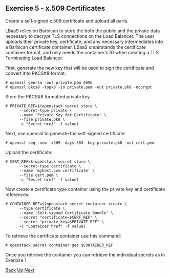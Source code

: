 ## Exercise 5 - x.509 Certificates
Create a self-signed x.509 certificate and upload all parts.

LBaaS relies on Barbican to store the both the public and the private data necessary to decrypt TLS connections on the Load Balancer. The user uploads their private key, certificate, and any necessary intermediates into a Barbican certificate container. LBaaS understands the certificate container format, and only needs the container's ID when creating a TLS Terminating Load Balancer.

First, generate the new key that will be used to sign the certificate and convert it to PKCS#8 format:

    # openssl genrsa -out private.pem 4096
    # openssl pkcs8 -topk8 -in private.pem -out private.pk8 -nocrypt

Store the PKCS#8 formatted private key.

    # PRIVATE_REF=$(openstack secret store \
          --secret-type private \
          --name 'Private Key for Certificate' \
          --file private.pk8 \
          -c "Secret href" -f value)

Next, use openssl to generate the self-signed certificate:

    # openssl req -new -x509 -days 365 -key private.pk8 -out cert.pem

Upload the certificate:

    # CERT_REF=$(openstack secret store \
          --secret-type certificate \
          --name 'myhost.com certificate' \
          --file cert.pem \
          -c "Secret href" -f value)

Now create a certificate type container using the private key and certificate references:

    # CONTAINER_REF=$(openstack secret container create \
          --type certificate \
          --name 'Self-signed Certificate Bundle' \
          --secret "certificate=$CERT_REF" \
          --secret "private_key=$PRIVATE_REF" \
          -c "Container href" -f value)

To retrieve the certificate container use this command:

    # openstack secret container get $CONTAINER_REF

Once you retrieve the container you can retrieve the individual secrets as in Exercise 1.


[Back](Exercise_04_Encrypted_Volumes.md) [Up](../README.md) [Next](Exercise_06_Image_Verification.md)
